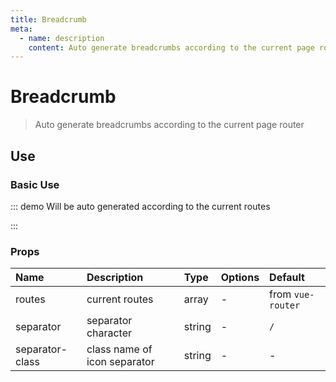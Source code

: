 ```yaml
---
title: Breadcrumb
meta:
  - name: description
    content: Auto generate breadcrumbs according to the current page router
---
```


# Breadcrumb

> Auto generate breadcrumbs according to the current page router

## Use

### Basic Use

::: demo Will be auto generated according to the current routes

<template>
  <pro-breadcrumb />
</template>

<script>
export default {}
</script>

:::

### Props

| Name            | Description                  | Type   | Options | Default           |
| :-------------- | :--------------------------- | :----- | :------ | :---------------- |
| routes          | current routes               | array  | -       | from `vue-router` |
| separator       | separator character          | string | -       | `/`               |
| separator-class | class name of icon separator | string | -       | -                 |
